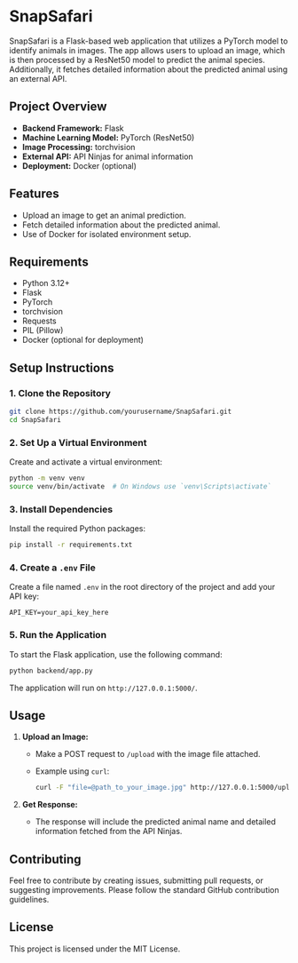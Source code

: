 # SnapSafari

SnapSafari is a Flask-based web application that utilizes a PyTorch model to identify animals in images. The app allows users to upload an image, which is then processed by a ResNet50 model to predict the animal species. Additionally, it fetches detailed information about the predicted animal using an external API.

## Project Overview

- **Backend Framework:** Flask
- **Machine Learning Model:** PyTorch (ResNet50)
- **Image Processing:** torchvision
- **External API:** API Ninjas for animal information
- **Deployment:** Docker (optional)

## Features

- Upload an image to get an animal prediction.
- Fetch detailed information about the predicted animal.
- Use of Docker for isolated environment setup.

## Requirements

- Python 3.12+
- Flask
- PyTorch
- torchvision
- Requests
- PIL (Pillow)
- Docker (optional for deployment)

## Setup Instructions

### 1. Clone the Repository

```bash
git clone https://github.com/yourusername/SnapSafari.git
cd SnapSafari
```

### 2. Set Up a Virtual Environment

Create and activate a virtual environment:

```bash
python -m venv venv
source venv/bin/activate  # On Windows use `venv\Scripts\activate`
```

### 3. Install Dependencies

Install the required Python packages:

```bash
pip install -r requirements.txt
```

### 4. Create a `.env` File

Create a file named `.env` in the root directory of the project and add your API key:

```
API_KEY=your_api_key_here
```

### 5. Run the Application

To start the Flask application, use the following command:

```bash
python backend/app.py
```

The application will run on `http://127.0.0.1:5000/`.

## Usage

1. **Upload an Image:**
   - Make a POST request to `/upload` with the image file attached.
   - Example using `curl`:

     ```bash
     curl -F "file=@path_to_your_image.jpg" http://127.0.0.1:5000/upload
     ```

2. **Get Response:**
   - The response will include the predicted animal name and detailed information fetched from the API Ninjas.



## Contributing

Feel free to contribute by creating issues, submitting pull requests, or suggesting improvements. Please follow the standard GitHub contribution guidelines.

## License

This project is licensed under the MIT License.


